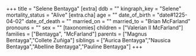 +++
title = "Selene Bentayga"
[extra]
ddb = ""
kingraph_key = "Selene"
mortality_status = "Alive"
[extra.cha]
age = ""
date_of_birth = "date#1225-04-02"
date_of_death = ""
married_on = ""
married_to = "Brian McFarland"
pronouns = ""
sex = ""
[taxonomies]
children = ["Valerian II McFarland"]
families = ["Bentayga", "McFarland"]
parents = ["Magnus Bentayga","Collete Zuñiga"]
siblings = ["Aurica Bentayga","Nausica Bentayga","Abelline Bentayga","Pauline Bentayga"]
+++

